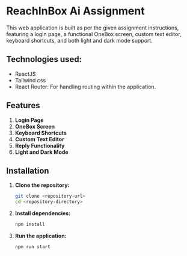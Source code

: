 
# ReachInBox Ai Assignment

This web application is built as per the given assignment instructions, featuring a login page, a functional OneBox screen, custom text editor, keyboard shortcuts, and both light and dark mode support.





## Technologies used:
- ReactJS
- Tailwind css
- React Router: For handling routing within the application.

## Features

1. **Login Page**  
2. **OneBox Screen**  
3. **Keyboard Shortcuts**  
4. **Custom Text Editor**  
5. **Reply Functionality**  
6. **Light and Dark Mode**  
 
## Installation

1. **Clone the repository:**

   ```bash
   git clone <repository-url>
   cd <repository-directory>
   ```

2. **Install dependencies:**

   ```bash
   npm install
   ```
3. **Run the application:**

   ```bash
   npm run start
   ```